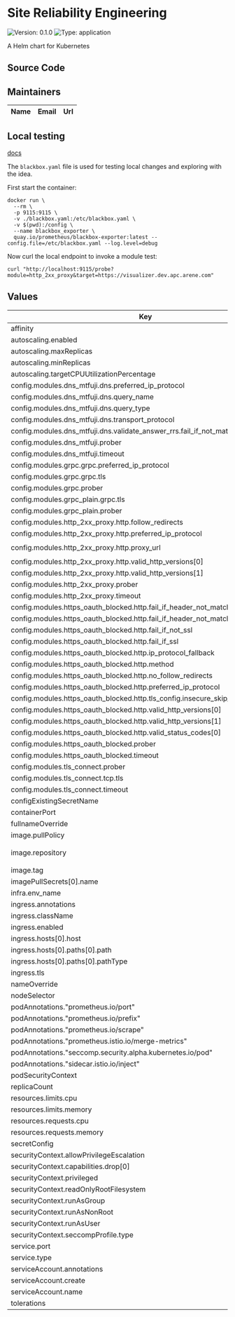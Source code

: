 # Site Reliability Engineering

![Version: 0.1.0](https://img.shields.io/badge/Version-0.1.0-informational?style=flat-square) ![Type: application](https://img.shields.io/badge/Type-application-informational?style=flat-square)

A Helm chart for Kubernetes

## Source Code

## Maintainers
| Name | Email | Url |
| ---- | ------ | --- |

## Local testing

[docs](https://github.com/prometheus/blackbox_exporter/blob/master/CONFIGURATION.md#grpc_probe)

The `blackbox.yaml` file is used for testing local changes and exploring with the idea.

First start the container:
```shell
docker run \
  --rm \
  -p 9115:9115 \
  -v ./blackbox.yaml:/etc/blackbox.yaml \
  -v $(pwd):/config \
  --name blackbox_exporter \
  quay.io/prometheus/blackbox-exporter:latest --config.file=/etc/blackbox.yaml --log.level=debug
```

Now curl the local endpoint to invoke a module test:

```shell
curl "http://localhost:9115/probe?module=http_2xx_proxy&target=https://visualizer.dev.apc.arene.com"
```

## Values

| Key | Type | Default | Description |
|-----|------|---------|-------------|
| affinity | object | `{}` |  |
| autoscaling.enabled | bool | `false` |  |
| autoscaling.maxReplicas | int | `100` |  |
| autoscaling.minReplicas | int | `1` |  |
| autoscaling.targetCPUUtilizationPercentage | int | `80` |  |
| config.modules.dns_mtfuji.dns.preferred_ip_protocol | string | `"ip4"` |  |
| config.modules.dns_mtfuji.dns.query_name | string | `"check"` |  |
| config.modules.dns_mtfuji.dns.query_type | string | `"CNAME"` |  |
| config.modules.dns_mtfuji.dns.transport_protocol | string | `"udp"` |  |
| config.modules.dns_mtfuji.dns.validate_answer_rrs.fail_if_not_matches_regexp[0] | string | `"aws.infra.mtfuji.w3n.io"` |  |
| config.modules.dns_mtfuji.prober | string | `"dns"` |  |
| config.modules.dns_mtfuji.timeout | string | `"5s"` |  |
| config.modules.grpc.grpc.preferred_ip_protocol | string | `"ip4"` |  |
| config.modules.grpc.grpc.tls | bool | `true` |  |
| config.modules.grpc.prober | string | `"grpc"` |  |
| config.modules.grpc_plain.grpc.tls | bool | `false` |  |
| config.modules.grpc_plain.prober | string | `"grpc"` |  |
| config.modules.http_2xx_proxy.http.follow_redirects | bool | `false` |  |
| config.modules.http_2xx_proxy.http.preferred_ip_protocol | string | `"ip4"` |  |
| config.modules.http_2xx_proxy.http.proxy_url | string | `"http://tmc-bridge-63f406f71d3cf22a.elb.ap-northeast-1.amazonaws.com:3128"` |  |
| config.modules.http_2xx_proxy.http.valid_http_versions[0] | string | `"HTTP/1.1"` |  |
| config.modules.http_2xx_proxy.http.valid_http_versions[1] | string | `"HTTP/2.0"` |  |
| config.modules.http_2xx_proxy.prober | string | `"http"` |  |
| config.modules.http_2xx_proxy.timeout | string | `"5s"` |  |
| config.modules.https_oauth_blocked.http.fail_if_header_not_matches[0].header | string | `"location"` |  |
| config.modules.https_oauth_blocked.http.fail_if_header_not_matches[0].regexp | string | `"login.windows.net"` |  |
| config.modules.https_oauth_blocked.http.fail_if_not_ssl | bool | `true` |  |
| config.modules.https_oauth_blocked.http.fail_if_ssl | bool | `false` |  |
| config.modules.https_oauth_blocked.http.ip_protocol_fallback | bool | `false` |  |
| config.modules.https_oauth_blocked.http.method | string | `"GET"` |  |
| config.modules.https_oauth_blocked.http.no_follow_redirects | bool | `true` |  |
| config.modules.https_oauth_blocked.http.preferred_ip_protocol | string | `"ip4"` |  |
| config.modules.https_oauth_blocked.http.tls_config.insecure_skip_verify | bool | `false` |  |
| config.modules.https_oauth_blocked.http.valid_http_versions[0] | string | `"HTTP/1.1"` |  |
| config.modules.https_oauth_blocked.http.valid_http_versions[1] | string | `"HTTP/2.0"` |  |
| config.modules.https_oauth_blocked.http.valid_status_codes[0] | int | `302` |  |
| config.modules.https_oauth_blocked.prober | string | `"http"` |  |
| config.modules.https_oauth_blocked.timeout | string | `"5s"` |  |
| config.modules.tls_connect.prober | string | `"tcp"` |  |
| config.modules.tls_connect.tcp.tls | bool | `true` |  |
| config.modules.tls_connect.timeout | string | `"5s"` |  |
| configExistingSecretName | string | `""` |  |
| containerPort | int | `9115` |  |
| fullnameOverride | string | `""` |  |
| image.pullPolicy | string | `"IfNotPresent"` |  |
| image.repository | string | `"docker.artifactory-ha.tmc-stargate.com/arene/plane/core/sre/blackbox-exporter"` |  |
| image.tag | string | `"v0.23.0"` |  |
| imagePullSecrets[0].name | string | `"regcred"` |  |
| infra.env_name | string | `"dev"` |  |
| ingress.annotations | object | `{}` |  |
| ingress.className | string | `""` |  |
| ingress.enabled | bool | `false` |  |
| ingress.hosts[0].host | string | `"chart-example.local"` |  |
| ingress.hosts[0].paths[0].path | string | `"/"` |  |
| ingress.hosts[0].paths[0].pathType | string | `"ImplementationSpecific"` |  |
| ingress.tls | list | `[]` |  |
| nameOverride | string | `""` |  |
| nodeSelector | object | `{}` |  |
| podAnnotations."prometheus.io/port" | string | `"8125"` |  |
| podAnnotations."prometheus.io/prefix" | string | `"app.woven.arene.apc.control-plane."` |  |
| podAnnotations."prometheus.io/scrape" | string | `"true"` |  |
| podAnnotations."prometheus.istio.io/merge-metrics" | string | `"true"` |  |
| podAnnotations."seccomp.security.alpha.kubernetes.io/pod" | string | `"runtime/default"` |  |
| podAnnotations."sidecar.istio.io/inject" | string | `"false"` |  |
| podSecurityContext | object | `{}` |  |
| replicaCount | int | `1` |  |
| resources.limits.cpu | string | `"200m"` |  |
| resources.limits.memory | string | `"2Gi"` |  |
| resources.requests.cpu | string | `"100m"` |  |
| resources.requests.memory | string | `"1Gi"` |  |
| secretConfig | bool | `false` |  |
| securityContext.allowPrivilegeEscalation | bool | `false` |  |
| securityContext.capabilities.drop[0] | string | `"all"` |  |
| securityContext.privileged | bool | `false` |  |
| securityContext.readOnlyRootFilesystem | bool | `true` |  |
| securityContext.runAsGroup | int | `1000` |  |
| securityContext.runAsNonRoot | bool | `true` |  |
| securityContext.runAsUser | int | `1000` |  |
| securityContext.seccompProfile.type | string | `"RuntimeDefault"` |  |
| service.port | int | `8125` |  |
| service.type | string | `"ClusterIP"` |  |
| serviceAccount.annotations | object | `{}` |  |
| serviceAccount.create | bool | `true` |  |
| serviceAccount.name | string | `""` |  |
| tolerations | list | `[]` |  |
